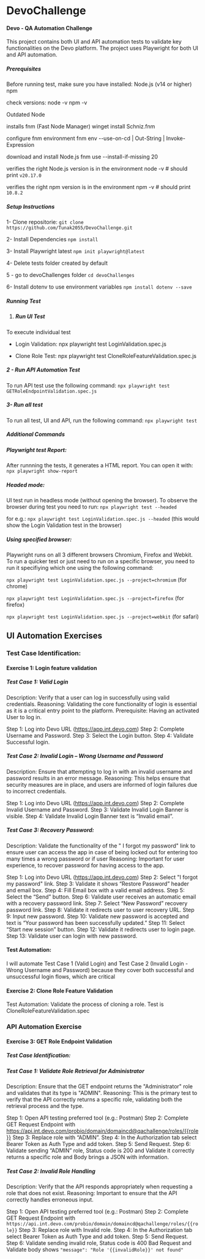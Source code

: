 # DevoChallenge
#### Devo - QA Automation Challenge
This project contains both UI and API automation tests to validate key functionalities on the Devo platform. The project uses Playwright for both UI and API automation.

##### Prerequisites
Before running test, make sure you have installed:
Node.js (v14 or higher)
npm

check versions:
node -v
npm -v

Outdated Node

installs fnm (Fast Node Manager)
winget install Schniz.fnm

configure fnm environment
fnm env --use-on-cd | Out-String | Invoke-Expression

download and install Node.js
fnm use --install-if-missing 20

verifies the right Node.js version is in the environment
node -v # should print `v20.17.0`

verifies the right npm version is in the environment
npm -v # should print `10.8.2`

##### Setup Instructions

1- Clone repositorie:
`git clone https://github.com/Tunak2055/DevoChallenge.git`

2- Install Dependencies
`npm install`

3- Install Playwright latest
`npm init playwright@latest`

4- Delete tests folder created by default

5 - go to devoChallenges folder
`cd devoChallenges`

6- Install dotenv to use environment variables
`npm install dotenv --save`

##### Running Test

1. ##### Run UI Test
To execute individual test
- Login Validation:
    npx playwright test LoginValidation.spec.js

- Clone Role Test:
    npx playwright test CloneRoleFeatureValidation.spec.js

##### 2 - Run API Automation Test
To run API test use the following command:
`npx playwright test GETRoleEndpointValidation.spec.js`

##### 3- Run all test
To run all test, UI and API, run the following command:
`npx playwright test`

##### Additional Commands

##### Playwright test Report:
After runnning the tests, it generates a HTML report. You can open it with:
`npx playwright show-report`

##### Headed mode:
UI test run in headless mode (without opening the browser). To observe the browser during test you need to run:
`npx playwright test --headed`

for e.g.: `npx playwright test LoginValidation.spec.js --headed` (this would show the Login Validation test in the browser)

##### Using specified browser:
Playwright runs on all 3 different browsers Chromium, Firefox and Webkit. To run a quicker test or just need to run on a specific browser, you need to run it specifiying which one using the following command:

`npx playwright test LoginValidation.spec.js --project=chromium` (for chrome)

`npx playwright test LoginValidation.spec.js --project=firefox` (for firefox)

`npx playwright test LoginValidation.spec.js --project=webkit` (for safari)

## UI Automation Exercises

### Test Case Identification:

#### Exercise 1: Login feature validation

##### Test Case 1: Valid Login
Description: Verify that a user can log in successfully using valid credentials.
Reasoning: Validating the core functionality of login is essential as it is a critical entry point to the platform.
Prerequisite: Having an activated User to log in.

Step 1: Log into Devo URL (https://app.int.devo.com)
Step 2: Complete Username and Password.
Step 3: Select the Login button.
Step 4: Validate Successful login.

##### Test Case 2: Invalid Login – Wrong Username and Password
Description: Ensure that attempting to log in with an invalid username and password results in an error message.
Reasoning: This helps ensure that security measures are in place, and users are informed of login failures due to incorrect credentials.

Step 1: Log into Devo URL (https://app.int.devo.com)
Step 2: Complete Invalid Username and Password.
Step 3: Validate Invalid Login Banner is visible.
Step 4: Validate Invalid Login Banner text is “Invalid email”.

##### Test Case 3: Recovery Password:
Description: Validate the functionality of the " I forgot my password" link to ensure user can access the app in case of being locked out for entering too many times a wrong password or if user
Reasoning: Important for user experience, to recover password for having access to the app.

Step 1: Log into Devo URL (https://app.int.devo.com)
Step 2: Select "I forgot my password" link.
Step 3: Validate it shows “Restore Password” header and email box.
Step 4: Fill Email box with a valid email address.
Step 5: Select the “Send” button.
Step 6: Validate user receives an automatic email with a recovery password link.
Step 7: Select “New Password” recovery password link.
Step 8: Validate it redirects user to user recovery URL.
Step 9: Input new password.
Step 10: Validate new password is accepted and text is “Your password has been successfully updated.”
Step 11: Select “Start new session” button.
Step 12: Validate it redirects user to login page.
Step 13: Validate user can login with new password.

#### Test Automation:
I will automate Test Case 1 (Valid Login) and Test Case 2 (Invalid Login - Wrong Username and Password) because they cover both successful and unsuccessful login flows, which are critical
#### Exercise 2: Clone Role Feature Validation
Test Automation: Validate the process of cloning a role. Test is CloneRoleFeatureValidation.spec
 
### API Automation Exercise

#### Exercise 3: GET Role Endpoint Validation
##### Test Case Identification:

##### Test Case 1: Validate Role Retrieval for Administrator 
Description: Ensure that the GET endpoint returns the "Administrator" role and validates that its type is "ADMIN".
Reasoning: This is the primary test to verify that the API correctly returns a specific role, validating both the retrieval process and the type.

Step 1: Open API testing preferred tool (e.g.: Postman)
Step 2: Complete GET Request Endpoint with https://api.int.devo.com/probio/domain/domaincd@qachallenge/roles/{{role}}
Step 3: Replace role with “ADMIN”.
Step 4: In the Authorization tab select Bearer Token as Auth Type and add token.
Step 5: Send Request.
Step 6: Validate sending “ADMIN” role, Status code is 200 and Validate it correctly returns a specific role and Body brings a JSON with information.

##### Test Case 2: Invalid Role Handling 
Description: Verify that the API responds appropriately when requesting a role that does not exist.
Reasoning: Important to ensure that the API correctly handles erroneous input.

Step 1: Open API testing preferred tool (e.g.: Postman)
Step 2: Complete GET Request Endpoint with `https://api.int.devo.com/probio/domain/domaincd@qachallenge/roles/{{role}}`
Step 3: Replace role with Invalid role.
Step 4: In the Authorization tab select Bearer Token as Auth Type and add token.
Step 5: Send Request.
Step 6: Validate sending invalid role, Status code is 400 Bad Request and Validate body shows `"message": "Role '{{invalidRole}}' not found"`
